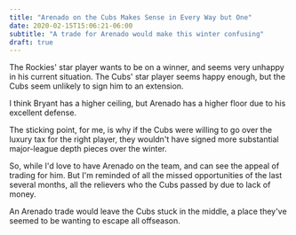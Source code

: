 ```yaml
---
title: "Arenado on the Cubs Makes Sense in Every Way but One"
date: 2020-02-15T15:06:21-06:00
subtitle: "A trade for Arenado would make this winter confusing"
draft: true
---
```


The Rockies' star player wants to be on a winner, and seems very unhappy in his current situation. The Cubs' star player seems happy enough, but the Cubs seem unlikely to sign him to an extension.

I think Bryant has a higher ceiling, but Arenado has a higher floor due to his excellent defense.

The sticking point, for me, is why if the Cubs were willing to go over the luxury tax for the right player, they wouldn't have signed more substantial major-league depth pieces over the winter.

So, while I'd love to have Arenado on the team, and can see the appeal of trading for him. But I'm reminded of all the missed opportunities of the last several months, all the relievers who the Cubs passed by due to lack of money.

An Arenado trade would leave the Cubs stuck in the middle, a place they've seemed to be wanting to escape all offseason.